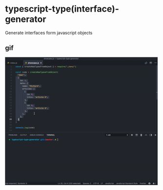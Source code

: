 # typescript-type(interface)-generator

Generate interfaces form javascript objects

## gif

<img src="https://github.com/richie-south/typescript-type-generator/blob/master/media/showcase.gif" width="500">

